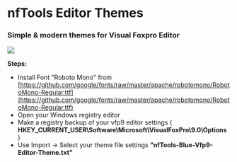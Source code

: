 # nfTools Editor Themes

### Simple & modern themes for Visual Foxpro Editor

![](https://github.com/nftools/EditorThemes/blob/master/nfTools-Blue-VFP9-Editor-Theme.jpg)

**Steps:**

- Install Font "Roboto Mono" from [https://github.com/google/fonts/raw/master/apache/robotomono/RobotoMono-Regular.ttf](https://github.com/google/fonts/raw/master/apache/robotomono/RobotoMono-Regular.ttf)
- Open your Windows registry editor
- Make a registry backup of your vfp9 editor settings ( **HKEY_CURRENT_USER\Software\Microsoft\VisualFoxPro\9.0\Options** )
- Use Import -> Select your theme file settings **"nfTools-Blue-Vfp9-Editor-Theme.txt"**
